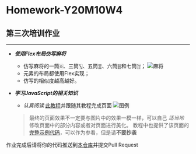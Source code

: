 # Homework-Y20M10W4

## 第三次培训作业
---
* ***使用Flex布局仿写麻将***

  * 仿写麻将的一筒🀙、三筒🀛、五筒🀝、六筒🀞和七筒🀟；
    ![麻将](https://test-j.oss-cn-shanghai.aliyuncs.com/%E9%BA%BB%E5%B0%86.jpg)
  * 元素的布局都使用Flex实现；
  * 仿写的相似度越高越好。
* ***学习JavaScript的相关知识***
  * *认真阅读* [此教程](https://developer.mozilla.org/zh-CN/docs/Learn/Getting_started_with_the_web/JavaScript_basics)并跟随其教程完成页面
    ![图例](https://mdn.mozillademos.org/files/16484/beginner-site-scripted.png)
  >最终的页面效果不一定要与图片中的效果一模一样，可以自己 *适当地* 修改页面中的部分内容或者对页面进行美化。
  教程中也提供了该页面的[完整示例代码](https://github.com/roy-tian/learning-area/tree/master/extras/getting-started-web/beginner-html-site-scripted)，可以作为参看，但是请**不要抄袭**

作业完成后请将你的代码推送到[本仓库](https://github.com/NCUHOME-Y/Homework-Y20M10W4)并提交Pull Request